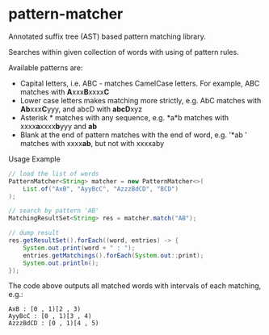 # pattern-matcher
Annotated suffix tree (AST) based pattern matching library.

Searches within given collection of words with using of pattern rules.

Available patterns are:
*   Capital letters, i.e. ABC - matches CamelCase letters. For example, ABC matches with <b>A</b>xxx<b>B</b>xxxx<b>C</b>
*   Lower case letters makes matching more strictly, e.g. AbC matches with <b>Ab</b>xxx<b>C</b>yyy, and abcD with <b>abcD</b>xyz
*   Asterisk \* matches with any sequence, e.g. \*a\*b matches with xxxx<b>a</b>xxxx<b>b</b>yyy and <b>ab</b>
*   Blank at the end of pattern matches with the end of word, e.g. '\*ab ' matches with xxxx<b>ab</b>, but not with xxxxaby


Usage Example

```java
// load the list of words
PatternMatcher<String> matcher = new PatternMatcher<>(
    List.of("AxB", "AyyBcC", "AzzzBdCD", "BCD")
);

// search by pattern 'AB'
MatchingResultSet<String> res = matcher.match("AB");

// dump result
res.getResultSet().forEach((word, entries) -> {
    System.out.print(word + " : ");
    entries.getMatchings().forEach(System.out::print);
    System.out.println();
});

```

The code above outputs all matched words with intervals of each matching, e.g.:
```
AxB : [0 , 1)[2 , 3)
AyyBcC : [0 , 1)[3 , 4)
AzzzBdCD : [0 , 1)[4 , 5)
```
